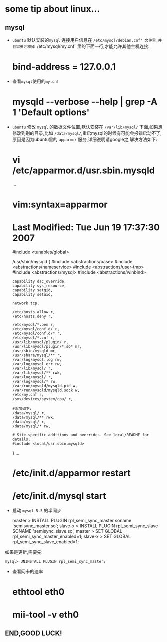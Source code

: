 some tip about linux...
=======================

mysql
------

- `ubuntu` 默认安装的`mysql` 连接用户信息在 `/etc/mysql/debian.cnf' 文件里,并且需要注释掉 `/etc/mysql/my.cnf` 里的下面一行,才能允许其他主机连接:

    # bind-address           = 127.0.0.1

- 查看`mysql`使用的`my.cnf`

    # mysqld --verbose --help | grep -A 1 'Default options'

- `ubuntu` 修改 `mysql` 的数据文件位置,默认安装在 `/var/lib/mysql/` 下面,如果想修改到别的目录,比如 `/data/mysql/`,重启mysql的时候有可能会报错启动不了,原因是因为ubuntu里的 `apparmor` 服务,详细说明请google之,解决方法如下:

    # vi /etc/apparmor.d/usr.sbin.mysqld
    ...
    # vim:syntax=apparmor
    # Last Modified: Tue Jun 19 17:37:30 2007
    #include <tunables/global>

    /usr/sbin/mysqld {
      #include <abstractions/base>
      #include <abstractions/nameservice>
      #include <abstractions/user-tmp>
      #include <abstractions/mysql>
      #include <abstractions/winbind>

      capability dac_override,
      capability sys_resource,
      capability setgid,
      capability setuid,

      network tcp,

      /etc/hosts.allow r,
      /etc/hosts.deny r,

      /etc/mysql/*.pem r,
      /etc/mysql/conf.d/ r,
      /etc/mysql/conf.d/* r,
      /etc/mysql/*.cnf r,
      /usr/lib/mysql/plugin/ r,
      /usr/lib/mysql/plugin/*.so* mr,
      /usr/sbin/mysqld mr,
      /usr/share/mysql/** r,
      /var/log/mysql.log rw,
      /var/log/mysql.err rw,
      /var/lib/mysql/ r,
      /var/lib/mysql/** rwk,
      /var/log/mysql/ r,
      /var/log/mysql/* rw,
      /var/run/mysqld/mysqld.pid w,
      /var/run/mysqld/mysqld.sock w,
      /etc/my.cnf r,
      /sys/devices/system/cpu/ r,

      #添加如下:
      /data/mysql/ r,
      /data/mysql/** rwk,
      /data/mysql/ r,
      /data/mysql/* rw,

      # Site-specific additions and overrides. See local/README for details.
      #include <local/usr.sbin.mysqld>
    }
    ...
    # /etc/init.d/apparmor restart
    # /etc/init.d/mysql start

- 启动 `mysql 5.5` 的半同步
    
    master  > INSTALL PLUGIN rpl_semi_sync_master soname 'semisync_master.so';
    slave-x > INSTALL PLUGIN rpl_semi_sync_slave SONAME 'semisync_slave.so’;
    master  > SET GLOBAL rpl_semi_sync_master_enabled=1;
    slave-x > SET GLOBAL rpl_semi_sync_slave_enabled=1;

如果是更新,需要先:

    mysql> UNINSTALL PLUGIN rpl_semi_sync_master;
    
- 查看网卡的速率
    # ethtool eth0
    # mii-tool -v eth0



END,GOOD LUCK!
--------------
